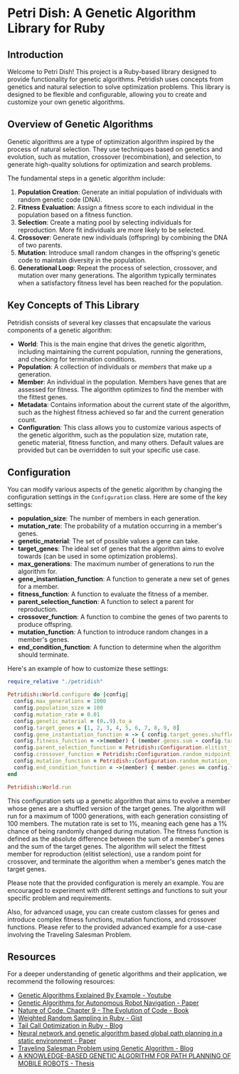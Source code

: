 # Petri Dish: A Genetic Algorithm Library for Ruby

## Introduction

Welcome to Petri Dish! This project is a Ruby-based library designed to provide functionality for genetic algorithms. Petridish uses concepts from genetics and natural selection to solve optimization problems. This library is designed to be flexible and configurable, allowing you to create and customize your own genetic algorithms.

## Overview of Genetic Algorithms

Genetic algorithms are a type of optimization algorithm inspired by the process of natural selection. They use techniques based on genetics and evolution, such as mutation, crossover (recombination), and selection, to generate high-quality solutions for optimization and search problems. 

The fundamental steps in a genetic algorithm include:

1. **Population Creation**: Generate an initial population of individuals with random genetic code (DNA).
2. **Fitness Evaluation**: Assign a fitness score to each individual in the population based on a fitness function.
3. **Selection**: Create a mating pool by selecting individuals for reproduction. More fit individuals are more likely to be selected.
4. **Crossover**: Generate new individuals (offspring) by combining the DNA of two parents.
5. **Mutation**: Introduce small random changes in the offspring's genetic code to maintain diversity in the population.
6. **Generational Loop**: Repeat the process of selection, crossover, and mutation over many generations. The algorithm typically terminates when a satisfactory fitness level has been reached for the population.

## Key Concepts of This Library

Petridish consists of several key classes that encapsulate the various components of a genetic algorithm:

- **World**: This is the main engine that drives the genetic algorithm, including maintaining the current population, running the generations, and checking for termination conditions.
- **Population**: A collection of individuals or _members_ that make up a generation.
- **Member**: An individual in the population. Members have genes that are assessed for fitness. The algorithm optimizes to find the member with the fittest genes.
- **Metadata**: Contains information about the current state of the algorithm, such as the highest fitness achieved so far and the current generation count.
- **Configuration**: This class allows you to customize various aspects of the genetic algorithm, such as the population size, mutation rate, genetic material, fitness function, and many others. Default values are provided but can be overridden to suit your specific use case.

## Configuration 

You can modify various aspects of the genetic algorithm by changing the configuration settings in the `Configuration` class. Here are some of the key settings:

- **population_size**: The number of members in each generation.
- **mutation_rate**: The probability of a mutation occurring in a member's genes.
- **genetic_material**: The set of possible values a gene can take.
- **target_genes**: The ideal set of genes that the algorithm aims to evolve towards (can be used in some optimization problems).
- **max_generations**: The maximum number of generations to run the algorithm for.
- **gene_instantiation_function**: A function to generate a new set of genes for a member.
- **fitness_function**: A function to evaluate the fitness of a member.
- **parent_selection_function**: A function to select a parent for reproduction.
- **crossover_function**: A function to combine the genes of two parents to produce offspring.
- **mutation_function**: A function to introduce random changes in a member's genes.
- **end_condition_function**: A function to determine when the algorithm should terminate.

Here's an example of how to customize these settings:

```ruby
require_relative "./petridish"

Petridish::World.configure do |config|
  config.max_generations = 1000
  config.population_size = 100
  config.mutation_rate = 0.01
  config.genetic_material = (0..9).to_a
  config.target_genes = [1, 2, 3, 4, 5, 6, 7, 8, 9, 0]
  config.gene_instantiation_function = -> { config.target_genes.shuffle }
  config.fitness_function = ->(member) { (member.genes.sum - config.target_genes.sum).abs }
  config.parent_selection_function = Petridish::Configuration.elitist_fitness_parent_selection_function
  config.crossover_function = Petridish::Configuration.random_midpoint_crossover_function
  config.mutation_function = Petridish::Configuration.random_mutation_function
  config.end_condition_function = ->(member) { member.genes == config.target_genes }
end

Petridish::World.run
```

This configuration sets up a genetic algorithm that aims to evolve a member whose genes are a shuffled version of the target genes. The algorithm will run for a maximum of 1000 generations, with each generation consisting of 100 members. The mutation rate is set to 1%, meaning each gene has a 1% chance of being randomly changed during mutation. The fitness function is defined as the absolute difference between the sum of a member's genes and the sum of the target genes. The algorithm will select the fittest member for reproduction (elitist selection), use a random point for crossover, and terminate the algorithm when a member's genes match the target genes.

Please note that the provided configuration is merely an example. You are encouraged to experiment with different settings and functions to suit your specific problem and requirements.

Also, for advanced usage, you can create custom classes for genes and introduce complex fitness functions, mutation functions, and crossover functions. Please refer to the provided advanced example for a use-case involving the Traveling Salesman Problem.

## Resources

For a deeper understanding of genetic algorithms and their application, we recommend the following resources:

- [Genetic Algorithms Explained By Example - Youtube](https://www.youtube.com/watch?v=uQj5UNhCPuo)
- [Genetic Algorithms for Autonomous Robot Navigation - Paper](http://citeseerx.ist.psu.edu/viewdoc/download?doi=10.1.1.208.9941&rep=rep1&type=pdf)
- [Nature of Code, Chapter 9 - The Evolution of Code - Book](https://natureofcode.com/book/chapter-9-the-evolution-of-code/)
- [Weighted Random Sampling in Ruby - Gist](https://gist.github.com/O-I/3e0654509dd8057b539a)
- [Tail Call Optimization in Ruby - Blog](https://nithinbekal.com/posts/ruby-tco/)
- [Neural network and genetic algorithm based global path planning in a static environment - Paper](http://citeseerx.ist.psu.edu/viewdoc/download?doi=10.1.1.583.3340&rep=rep1&type=pdf)
- [Traveling Salesman Problem using Genetic Algorithm - Blog](https://www.geeksforgeeks.org/traveling-salesman-problem-using-genetic-algorithm/)
- [A KNOWLEDGE-BASED GENETIC ALGORITHM FOR PATH PLANNING OF MOBILE ROBOTS - Thesis](https://atrium.lib.uoguelph.ca/xmlui/bitstream/handle/10214/22039/Hu_Yanrong_MSc.pdf?sequence=2)
